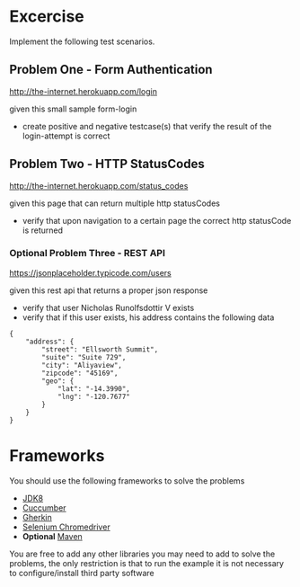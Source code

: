 # Excercise

Implement the following test scenarios.

## Problem One - Form Authentication

http://the-internet.herokuapp.com/login 

given this small sample form-login
- create positive and negative testcase(s) that verify the result of the login-attempt is correct

## Problem Two - HTTP StatusCodes

http://the-internet.herokuapp.com/status_codes

given this page that can return multiple http statusCodes
- verify that upon navigation to a certain page the correct http statusCode is returned

### **Optional** Problem Three - REST API 

https://jsonplaceholder.typicode.com/users

given this rest api that returns a proper json response
- verify that user Nicholas Runolfsdottir V exists
- verify that if this user exists, his address contains the following data
```
{
	"address": {
		"street": "Ellsworth Summit",
		"suite": "Suite 729",
		"city": "Aliyaview",
		"zipcode": "45169",
		"geo": {
			"lat": "-14.3990",
			"lng": "-120.7677"
		}
	}
}
```

# Frameworks

You should use the following frameworks to solve the problems
- [JDK8](https://openjdk.java.net/projects/jdk8/)
- [Cuccumber](https://cucumber.io/docs/installation/)
- [Gherkin](https://cucumber.io/docs/gherkin/reference/)
- [Selenium Chromedriver](https://chromedriver.chromium.org/getting-started)
- **Optional** [Maven](https://maven.apache.org/) 

You are free to add any other libraries you may need to add to solve the problems, the only restriction is that to run the example it is not necessary to configure/install third party software
